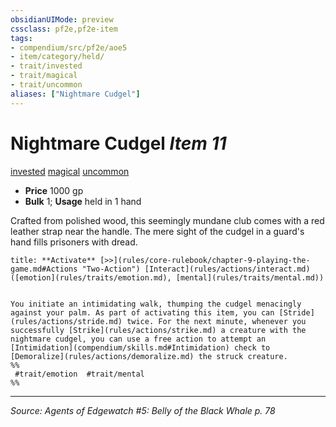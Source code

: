 ```yaml
---
obsidianUIMode: preview
cssclass: pf2e,pf2e-item
tags:
- compendium/src/pf2e/aoe5
- item/category/held/
- trait/invested
- trait/magical
- trait/uncommon
aliases: ["Nightmare Cudgel"]
---
```

# Nightmare Cudgel *Item 11*  
[invested](invested.md "Invested Item Trait")  [magical](magical.md "Magical Item Trait")  [uncommon](uncommon.md "Uncommon Rarity Trait")  

- **Price** 1000 gp
- **Bulk** 1; **Usage** held in 1 hand

Crafted from polished wood, this seemingly mundane club comes with a red leather strap near the handle. The mere sight of the cudgel in a guard's hand fills prisoners with dread.

```ad-embed-ability
title: **Activate** [>>](rules/core-rulebook/chapter-9-playing-the-game.md#Actions "Two-Action") [Interact](rules/actions/interact.md) ([emotion](rules/traits/emotion.md), [mental](rules/traits/mental.md))


You initiate an intimidating walk, thumping the cudgel menacingly against your palm. As part of activating this item, you can [Stride](rules/actions/stride.md) twice. For the next minute, whenever you successfully [Strike](rules/actions/strike.md) a creature with the nightmare cudgel, you can use a free action to attempt an [Intimidation](compendium/skills.md#Intimidation) check to [Demoralize](rules/actions/demoralize.md) the struck creature.  
%%
 #trait/emotion  #trait/mental 
%%
```


---
*Source: Agents of Edgewatch #5: Belly of the Black Whale p. 78*